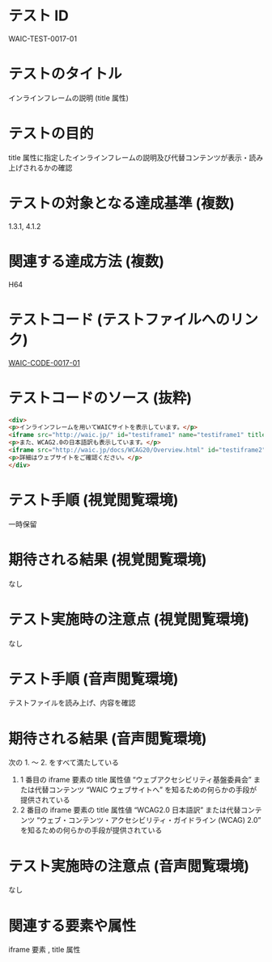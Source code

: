

# テスト ID
WAIC-TEST-0017-01

# テストのタイトル
インラインフレームの説明 (title 属性)

# テストの目的
title 属性に指定したインラインフレームの説明及び代替コンテンツが表示・読み上げされるかの確認

# テストの対象となる達成基準 (複数)
1.3.1, 4.1.2

# 関連する達成方法 (複数)
H64

# テストコード (テストファイルへのリンク)
[WAIC-CODE-0017-01](https://waic.github.io/as_test/WAIC-CODE/WAIC-CODE-0017-01.html)

# テストコードのソース (抜粋)
```html
<div>
<p>インラインフレームを用いてWAICサイトを表示しています。</p>
<iframe src="http://waic.jp/" id="testiframe1" name="testiframe1" title="ウェブアクセシビリティ基盤委員会" width="500" height="500"><a href="http://waic.jp/">WAIC ウェブサイトへ</a></iframe>
<p>また、WCAG2.0の日本語訳も表示しています。</p>
<iframe src="http://waic.jp/docs/WCAG20/Overview.html" id="testiframe2" name="testiframe2" title="WCAG2.0日本語訳" width="500" height="500"><a href="http://waic.jp/docs/WCAG20/Overview.html">ウェブ・コンテンツ・アクセシビリティ・ガイドライン（WCAG）2.0</a></iframe>
<p>詳細はウェブサイトをご確認ください。</p>
</div>

```
# テスト手順 (視覚閲覧環境)
一時保留

# 期待される結果 (視覚閲覧環境)
なし

# テスト実施時の注意点 (視覚閲覧環境)
なし

# テスト手順 (音声閲覧環境)
テストファイルを読み上げ、内容を確認

# 期待される結果 (音声閲覧環境)
次の 1. 〜 2. をすべて満たしている
1. 1 番目の iframe 要素の title 属性値 “ウェブアクセシビリティ基盤委員会” または代替コンテンツ “WAIC ウェブサイトへ” を知るための何らかの手段が提供されている
2. 2 番目の iframe 要素の title 属性値 “WCAG2.0 日本語訳” または代替コンテンツ “ウェブ・コンテンツ・アクセシビリティ・ガイドライン (WCAG) 2.0” を知るための何らかの手段が提供されている

# テスト実施時の注意点 (音声閲覧環境)
なし

# 関連する要素や属性
iframe 要素 , title 属性


